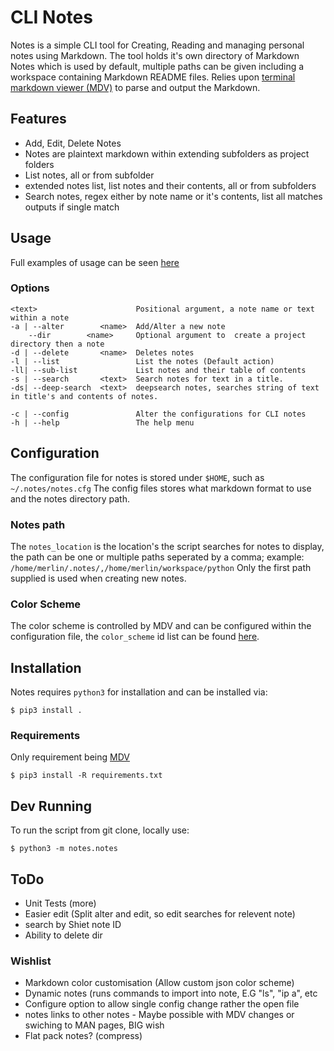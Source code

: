 # CLI Notes
Notes is a simple CLI tool for Creating, Reading and managing personal notes using Markdown.
The tool holds it's own directory of Markdown Notes which is used by default, multiple paths can be given
including a workspace containing Markdown README files.
Relies upon [terminal markdown viewer (MDV)](https://github.com/axiros/terminal_markdown_viewer) to parse and output
the Markdown.

## Features
 - Add, Edit, Delete Notes
 - Notes are plaintext markdown within extending subfolders as project folders
 - List notes, all or from subfolder
 - extended notes list, list notes and their contents, all or from subfolders
 - Search notes, regex either by note name or it's contents, list all matches
    outputs if single match

## Usage
Full examples of usage can be seen [here](Examples.md)

### Options
    <text>                      Positional argument, a note name or text within a note
    -a | --alter        <name>  Add/Alter a new note
        --dir        <name>     Optional argument to  create a project directory then a note
    -d | --delete       <name>  Deletes notes
    -l | --list                 List the notes (Default action)
    -ll| --sub-list             List notes and their table of contents
    -s | --search       <text>  Search notes for text in a title.
    -ds| --deep-search  <text>  deepsearch notes, searches string of text in title's and contents of notes.

    -c | --config               Alter the configurations for CLI notes
    -h | --help                 The help menu


## Configuration
The configuration file for notes is stored under `$HOME`, such as `~/.notes/notes.cfg`
The config files stores what markdown format to use and the notes directory path.

### Notes path 
The `notes_location` is the location's the script searches for notes to display, the path can be one or multiple paths seperated by a comma; example: `/home/merlin/.notes/,/home/merlin/workspace/python`
Only the first path supplied is used when creating new notes.

### Color Scheme
The color scheme is controlled by MDV and can be configured within the configuration file, the `color_scheme` id list can be found [here](https://github.com/axiros/terminal_markdown_viewer/blob/master/mdv/ansi_tables.json).

## Installation
Notes requires `python3` for installation and can be installed via:
```
$ pip3 install .
```

### Requirements
Only requirement being [MDV](https://github.com/axiros/terminal_markdown_viewer)
```
$ pip3 install -R requirements.txt
```

## Dev Running
To run the script from git clone, locally use:
```
$ python3 -m notes.notes
```

## ToDo
 - Unit Tests (more)
 - Easier edit (Split alter and edit, so edit searches for relevent note)
 - search by Shiet note ID 
 - Ability to delete dir

### Wishlist
 - Markdown color customisation (Allow custom json color scheme)
 - Dynamic notes (runs commands to import into note, E.G "ls", "ip a", etc
 - Configure option to allow single config change rather the open file
 - notes links to other notes - Maybe possible with MDV changes or swiching to MAN pages, BIG wish
 - Flat pack notes? (compress)
